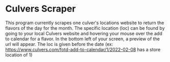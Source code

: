 # Culvers Scraper

This program currently scrapes one culver's locations website to return the flavors of the day for the month. The specific location (loc) can be found by going to your local 
Culvers website and hovering your mouse over the add to calendar for a flavor. In the bottom left of your screen, a preview of the url will appear. The loc is given before the date (ex: https://www.culvers.com/fotd-add-to-calendar/1/2022-02-08 has a store location of 1)
